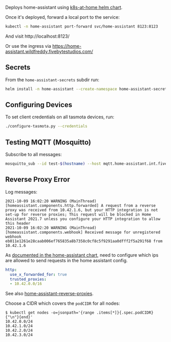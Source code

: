 Deploys home-assistant using [k8s-at-home helm chart][k8s-at-home].

Once it's deployed, forward a local port to the service:
```sh
kubectl -n home-assistant port-forward svc/home-assistant 8123:8123
```
And visit http://localhost:8123/

Or use the ingress via https://home-assistant.wildfreddy.fivebytestudios.com/

## Secrets

From the `home-assistant-secrets` subdir run:
```sh
helm install -n home-assistant --create-namespace home-assistant-secrets .
```

## Configuring Devices

To set client credentials on all tasmota devices, run:
```sh
./configure-tasmota.py --credentials
```

## Testing MQTT (Mosquitto)

Subscribe to all messages:
```sh
mosquitto_sub --id test-$(hostname) --host mqtt.home-assistant.int.fivebytestudios.com --topic '#' --verbose
```

## Reverse Proxy Error

Log messages:
```
2021-10-09 16:02:20 WARNING (MainThread) [homeassistant.components.http.forwarded] A request from a reverse proxy was received from 10.42.1.6, but your HTTP integration is not set-up for reverse proxies; This request will be blocked in Home Assistant 2021.7 unless you configure your HTTP integration to allow this header
2021-10-09 16:02:20 WARNING (MainThread) [homeassistant.components.webhook] Received message for unregistered webhook eb011e1261e28caab006ef765835a8b7358c0cf8c5f9291aa0dfff2f5a291f68 from 10.42.1.6
```

As [documented in the home-assistant chart][home-assistant-bad-request], need to
configure which ips are allowed to send requests in the home assistant config.
```yaml
http:
  use_x_forwarded_for: true
  trusted_proxies:
  - 10.42.0.0/16
```
See also [home-assistant-reverse-proxies][].

Choose a CIDR which covers the `podCIDR` for all nodes:
```
$ kubectl get nodes -o=jsonpath='{range .items[*]}{.spec.podCIDR}{"\n"}{end}'
10.42.0.0/24
10.42.1.0/24
10.42.2.0/24
10.42.3.0/24
```

[k8s-at-home]: https://github.com/k8s-at-home/charts/tree/master/charts/stable/home-assistant
[home-assistant-bad-request]: https://github.com/k8s-at-home/charts/tree/master/charts/stable/home-assistant#http-400-bad-request-while-accessing-from-your-browser
[home-assistant-reverse-proxies]: https://www.home-assistant.io/integrations/http#reverse-proxies

